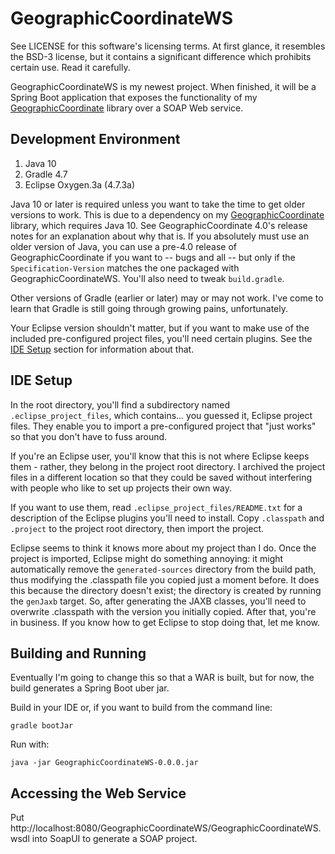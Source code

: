 GeographicCoordinateWS
======================

See LICENSE for this software's licensing terms.  At first glance, it resembles the BSD-3 license, but it contains a significant difference which prohibits certain use.  Read it carefully.

GeographicCoordinateWS is my newest project.  When finished, it will be a Spring Boot application that exposes the functionality of my [GeographicCoordinate](https://github.com/kloverde/java-GeographicCoordinate) library over a SOAP Web service.


## Development Environment

1. Java 10
2. Gradle 4.7
3. Eclipse Oxygen.3a (4.7.3a)

Java 10 or later is required unless you want to take the time to get older versions to work.  This is due to a dependency on my [GeographicCoordinate](https://github.com/kloverde/java-GeographicCoordinate) library, which requires Java 10.  See GeographicCoordinate 4.0's release notes for an explanation about why that is.  If you absolutely must use an older version of Java, you can use a pre-4.0 release of GeographicCoordinate if you want to -- bugs and all -- but only if the `Specification-Version` matches the one packaged with GeographicCoordinateWS.  You'll also need to tweak `build.gradle`.

Other versions of Gradle (earlier or later) may or may not work.  I've come to learn that Gradle is still going through growing pains, unfortunately.

Your Eclipse version shouldn't matter, but if you want to make use of the included pre-configured project files, you'll need certain plugins.  See the [IDE Setup](#ide-setup) section for information about that.


## IDE Setup

In the root directory, you'll find a subdirectory named `.eclipse_project_files`, which contains... you guessed it, Eclipse project files.  They enable you to import a pre-configured project that "just works" so that you don't have to fuss around.

If you're an Eclipse user, you'll know that this is not where Eclipse keeps them - rather, they belong in the project root directory.  I archived the project files in a different location so that they could be saved without interfering with people who like to set up projects their own way.

If you want to use them, read `.eclipse_project_files/README.txt` for a description of the Eclipse plugins you'll need to install.  Copy `.classpath` and `.project` to the project root directory, then import the project.

Eclipse seems to think it knows more about my project than I do.  Once the project is imported, Eclipse might do something annoying:  it might automatically remove the `generated-sources` directory from the build path, thus modifying the .classpath file you copied just a moment before.  It does this because the directory doesn't exist; the directory is created by running the `genJaxb` target.  So, after generating the JAXB classes, you'll need to overwrite .classpath with the version you initially copied.  After that, you're in business.  If you know how to get Eclipse to stop doing that, let me know.


## Building and Running

Eventually I'm going to change this so that a WAR is built, but for now, the build generates a Spring Boot uber jar.

Build in your IDE or, if you want to build from the command line:

```shell
gradle bootJar
```

Run with:

```shell
java -jar GeographicCoordinateWS-0.0.0.jar
```

## Accessing the Web Service

Put http://localhost:8080/GeographicCoordinateWS/GeographicCoordinateWS.wsdl into SoapUI to generate a SOAP project.
